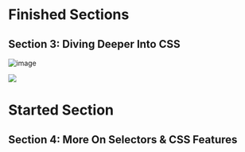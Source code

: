 
# Finished Sections


## Section 3: Diving Deeper Into CSS

![image](https://media.githubusercontent.com/media/jacobmott/WebCSSCompleteGuide2023FlexboxGridSass/main/Screenshots/Section3-1.png)


![](https://github.com/jacobmott/WebCSSCompleteGuide2023FlexboxGridSass/blob/main/Screenshots/Section3.gif)


# Started Section

## Section 4: More On Selectors & CSS Features


